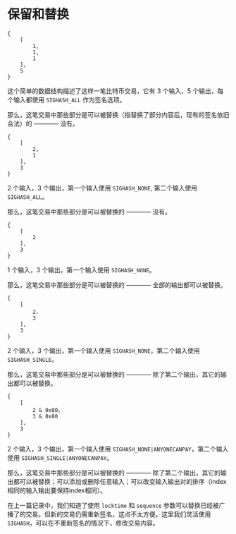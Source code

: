 # 保留和替换

```
{
    [
        1,
        1,
        1
    ],
    5
}
```

这个简单的数据结构描述了这样一笔比特币交易，它有 3 个输入，5 个输出，每个输入都使用 `SIGHASH_ALL` 作为签名选项。

那么，这笔交易中那些部分是可以被替换（指替换了部分内容后，现有的签名依旧合法）的 ———— 没有。

```
{
    [
        2,
        1
    ],
    3
}
```

2 个输入，3 个输出，第一个输入使用 `SIGHASH_NONE`, 第二个输入使用 `SIGHASH_ALL`。

那么，这笔交易中那些部分是可以被替换的 ———— 没有。

```
{
    [
        2
    ],
    3
}
```

1 个输入，3 个输出，第一个输入使用 `SIGHASH_NONE`。

那么，这笔交易中那些部分是可以被替换的 ———— 全部的输出都可以被替换。

```
{
    [
        2，
        3
    ],
    3
}
```

2 个输入，3 个输出，第一个输入使用 `SIGHASH_NONE`，第二个输入使用 `SIGHASH_SINGLE`。

那么，这笔交易中那些部分是可以被替换的 ———— 除了第二个输出，其它的输出都可以被替换。

```
{
    [
        2 & 0x80，
        3 & 0x80
    ],
    3
}
```

2 个输入，3 个输出，第一个输入使用 `SIGHASH_NONE|ANYONECANPAY`，第二个输入使用 `SIGHASH_SINGLE|ANYONECANPAY`。

那么，这笔交易中那些部分是可以被替换的 ———— 除了第二个输出，其它的输出都可以被替换；可以添加或删除任意输入；可以改变输入输出对的排序（index相同的输入输出要保持index相同）。


在上一篇记录中，我们知道了使用 `locktime` 和 `sequence` 参数可以替换已经被广播了的交易。但新的交易仍需重新签名，这点不太方便。这里我们灵活使用 `SIGHASH`，可以在不重新签名的情况下，修改交易内容。